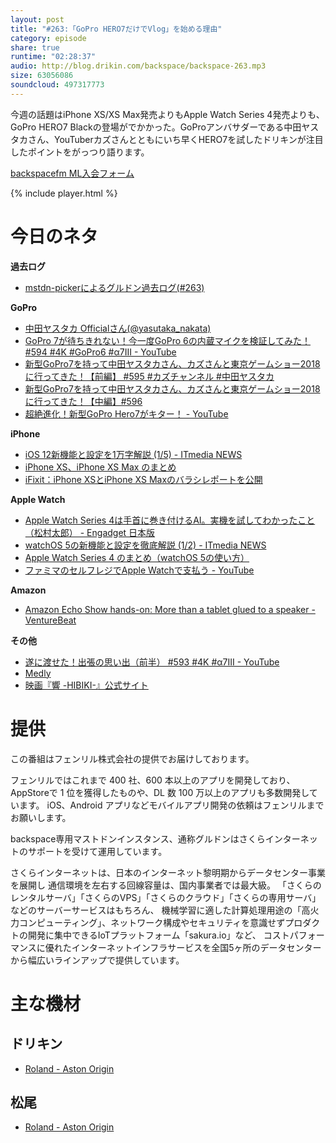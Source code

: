 ```yaml
---
layout: post
title: "#263:「GoPro HERO7だけでVlog」を始める理由"
category: episode
share: true
runtime: "02:28:37"
audio: http://blog.drikin.com/backspace/backspace-263.mp3
size: 63056086
soundcloud: 497317773
---
```


今週の話題はiPhone XS/XS Max発売よりもApple Watch Series 4発売よりも、GoPro HERO7 Blackの登場がでかかった。GoProアンバサダーである中田ヤスタカさん、YouTuberカズさんとともにいち早くHERO7を試したドリキンが注目したポイントをがっつり語ります。

[backspacefm ML入会フォーム](http://backspace.us11.list-manage.com/subscribe?u=09c933bd3997c1d16dbed156a&id=84b6529b91)

{% include player.html %}

# 今日のネタ
**過去ログ**
* [mstdn-pickerによるグルドン過去ログ(#263)](https://rbtnn.github.io/mstdn-picker/?instance=mstdn.guru&since_id=100772573826438832&max_id=100773284658856082)

**GoPro**
* [中田ヤスタカ Officialさん(@yasutaka_nakata)](https://www.instagram.com/p/Bn9ELHIBFWl/?taken-by=yasutaka_nakata)
* [GoPro 7が待ちきれない！今一度GoPro 6の内蔵マイクを検証してみた！ #594 #4K #GoPro6 #α7III - YouTube](https://www.youtube.com/watch?v=w3D6_FdXixY)
* [新型GoPro7を持って中田ヤスタカさん、カズさんと東京ゲームショー2018に行ってきた！【前編】 #595 #カズチャンネル #中田ヤスタカ](https://youtu.be/zJHaTu5gHeE)
* [新型GoPro7を持って中田ヤスタカさん、カズさんと東京ゲームショー2018に行ってきた！【中編】#596](https://youtu.be/4jklz_wYBeA)
* [超絶進化！新型GoPro Hero7がキター！ - YouTube](https://www.youtube.com/watch?v=vfUQFoNiBQk)

**iPhone**
* [iOS 12新機能と設定を1万字解説 (1/5) - ITmedia NEWS](http://www.itmedia.co.jp/news/articles/1809/18/news050.html)
* [iPhone XS、iPhone XS Max のまとめ](http://www.macotakara.jp/blog/category-59/entry-35831.html)
* [iFixit：iPhone XSとiPhone XS Maxのバラシレポートを公開](http://www.macotakara.jp/blog/iphone/entry-35835.html)

**Apple Watch**
* [Apple Watch Series 4は手首に巻き付けるAI。実機を試してわかったこと（松村太郎） - Engadget 日本版](https://japanese.engadget.com/2018/09/19/apple-watch-series-4-ai/)
* [watchOS 5の新機能と設定を徹底解説 (1/2) - ITmedia NEWS](http://www.itmedia.co.jp/news/articles/1809/18/news053.html)
* [Apple Watch Series 4 のまとめ（watchOS 5の使い方）](http://www.macotakara.jp/blog/category-59/entry-35833.html)
* [ファミマのセルフレジでApple Watchで支払う - YouTube](https://www.youtube.com/watch?v=vyyUm3DW0HU)

**Amazon**
* [Amazon Echo Show hands-on: More than a tablet glued to a speaker - VentureBeat](https://venturebeat.com/2018/09/21/amazon-echo-show-hands-on-more-than-a-tablet-glued-to-a-speaker/)

**その他**
* [遂に渡せた！出張の思い出（前半） #593 #4K #α7III - YouTube](https://www.youtube.com/watch?v=vBLgf2M8-pE)
* [Medly](https://itunes.apple.com/jp/app/medly/id940268124)
* [映画『響 -HIBIKI-』公式サイト](http://www.hibiki-the-movie.jp/index.html)

# 提供

この番組はフェンリル株式会社の提供でお届けしております。

フェンリルではこれまで 400 社、600 本以上のアプリを開発しており、AppStoreで 1 位を獲得したものや、DL 数 100 万以上のアプリも多数開発しています。
iOS、Android アプリなどモバイルアプリ開発の依頼はフェンリルまでお願いします。

backspace専用マストドンインスタンス、通称グルドンはさくらインターネットのサポートを受けて運用しています。

さくらインターネットは、日本のインターネット黎明期からデータセンター事業を展開し
通信環境を左右する回線容量は、国内事業者では最大級。
「さくらのレンタルサーバ」「さくらのVPS」「さくらのクラウド」「さくらの専用サーバ」などのサーバーサービスはもちろん、
機械学習に適した計算処理用途の「高火力コンピューティング」、ネットワーク構成やセキュリティを意識せずプロダクトの開発に集中できるIoTプラットフォーム「sakura.io」など、
コストパフォーマンスに優れたインターネットインフラサービスを全国5ヶ所のデータセンターから幅広いラインアップで提供しています。

# 主な機材

## ドリキン
* [Roland - Aston Origin](http://amzn.asia/1OwAZ0w)

## 松尾
* [Roland - Aston Origin](http://amzn.asia/1OwAZ0w)
